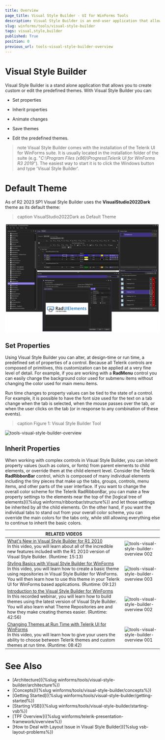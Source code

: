 ```yaml
---
title: Overview
page_title: Visual Style Builder - UI for WinForms Tools
description: Visual Style Builder is an end-user application that allows fast and intuitive styling of all controls in the Windows Forms suite.
slug: winforms/tools/visual-style-builder
tags: visual,style,builder
published: True
position: 0
previous_url: tools-visual-style-builder-overview
---
```


# Visual Style Builder

 Visual Style Builder is a stand alone application that allows you to create custom or edit the predefined themes. With Visual Style Builder you can:

* Set properties

* Inherit properties

* Animate changes

* Save themes 

* Edit the predefined themes. 

>note Visual Style Builder comes with the installation of the Telerik UI for WinForms suite. It is usually located in the installation folder of the suite (e.g. "*C:\Program Files (x86)\Progress\Telerik UI for WinForms R3 2019*"). The easiest way to start it is to click the Windows button and type 'Visual Style Builder'.

# Default Theme

As of R2 2023 SP1 Visual Style Builder uses the **VisualStudio2022Dark** theme as its default theme:

>caption VisualStudio2022Dark as Default Theme

![tools-visual-style-builder-default-theme](images/tools-visual-style-builder-default-theme.png)

## Set Properties

Using Visual Style Builder you can alter, at design-time or run time, a predefined set of properties of a control. Because all Telerik controls are composed of primitives, this customization can be applied at a very fine level of detail. For example, if you are working with a **RadMenu** control you can easily change the background color used for submenu items without changing the color used for main menu items.

Run time changes to property values can be tied to the state of a control. For example, it is possible to have the font size used for the text on a tab change when the tab is selected, when the mouse passes over the tab, or when the user clicks on the tab (or in response to any combination of these events).

>caption Figure 1: Visual Style Builder Tool

![tools-visual-style-builder-overview](images/tools-visual-style-builder-overview.png)

## Inherit Properties

When working with complex controls in Visual Style Builder, you can inherit property values (such as colors, or fonts) from parent elements to child elements, or override them at the child element level. Consider the Telerik **RadRibbonBar** control, which is composed of many individual elements including the tiny pieces that make up the tabs, groups, controls, menu items, and other parts of the user interface. If you want to change the overall color scheme for the Telerik RadRibbonBar, you can make a few property settings to the elements near the top of the [logical tree of elements]({%slug winforms/ribbonbar/structure%}) and let those settings be inherited by all the child elements. On the other hand, if you want the individual tabs to stand out from your overall color scheme, you can override the main colors for the tabs only, while still allowing everything else to continue to inherit the basic colors.



| RELATED VIDEOS |  |
| ------ | ------ |
|[What's New in Visual Style Builder for R1 2010](http://tv.telerik.com/watch/winforms/visualstylebuilder/whats-new-visual-style-builder-q1-2010)<br>In this video, you will learn about all of the incredible new features included with the R1 2010 version of Visual Style Builder. (Runtime: 15:13)|![tools-visual-style-builder-overview 002](images/tools-visual-style-builder-overview002.png)|
|[Styling Basics with Visual Style Builder for WinForms](http://tv.telerik.com/watch/winforms/visualstylebuilder/styling-basics-with-visual-style-builder-winforms)<br>In this video, you will learn how to create a basic theme using repositories in Visual Style Builder for WinForms. You will then learn how to use this theme in your Telerik UI for WinForms based applications. (Runtime: 09:12)|![tools-visual-style-builder-overview 003](images/tools-visual-style-builder-overview003.png)|
|[Introduction to the Visual Style Builder for WinForms](http://tv.telerik.com/watch/winforms/visualstylebuilder/introduction-new-visual-style-builder-winforms)<br>In this recorded webinar, you will learn how to build themes using the latest version of Visual Style Builder. You will also learn what Theme Repositories are and how they make creating themes easier. (Runtime: 42:56)|![tools-visual-style-builder-overview 002](images/tools-visual-style-builder-overview002.png)|
|[Changing Themes at Run Time with Telerik UI for WinForms](http://tv.telerik.com/watch/winforms/visualstylebuilder/changing-themes-at-run-time-with-radcontrols-winforms)<br>In this video, you will learn how to give your users the ability to choose between Telerik themes and custom themes at run time. (Runtime: 08:42)|![tools-visual-style-builder-overview 001](images/tools-visual-style-builder-overview001.png)|

# See Also

* [Architecture]({%slug winforms/tools/visual-style-builder/architecture%})
* [Concepts]({%slug winforms/tools/visual-style-builder/concepts%})
* [Getting Started]({%slug winforms/tools/visual-style-builder/getting-started%})
* [Starting VSB]({%slug winforms/tools/visual-style-builder/starting-vsb%})
* [TPF Overview]({%slug winforms/telerik-presentation-framework/overview%})
* [How to Deal with Layout Issue in Visual Style Builder]({%slug vsb-layout-problems%})
